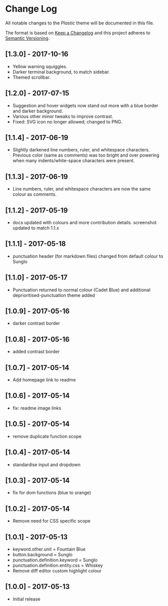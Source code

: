# Change Log
All notable changes to the _Plastic_ theme will be documented in this file.

The format is based on [Keep a Changelog](http://keepachangelog.com/) and this project adheres to [Semantic Versioning](http://semver.org/).

## [1.3.0] - 2017-10-16
- Yellow warning squiggles.
- Darker terminal background, to match sidebar.
- Themed scrollbar.

## [1.2.0] - 2017-07-15
- Suggestion and hover widgets now stand out more with a blue border and darker background.
- Various other minor tweaks to improve contrast.
- Fixed: SVG icon no longer allowed; changed to PNG.

## [1.1.4] - 2017-06-19
- Slightly darkened line numbers, ruler, and whitespace characters. Previous color (same as comments) was too bright and over powering when many indents/white-space characters were present.

## [1.1.3] - 2017-06-19
- Line numbers, ruler, and whitespace characters are now the same colour as comments.

## [1.1.2] - 2017-05-19
- docs updated with colours and more contribution details. screenshot updated to match 1.1.x

## [1.1.1] - 2017-05-18
- punctuation header (for markdown files) changed from default colour to Sunglo

## [1.1.0] - 2017-05-17
- Punctuation returned to normal colour (Cadet Blue) and additional deprioritised-punctuation theme added

## [1.0.9] - 2017-05-16
- darker contrast border

## [1.0.8] - 2017-05-16
- added contrast border

## [1.0.7] - 2017-05-14
- Add homepage link to readme

## [1.0.6] - 2017-05-14
- fix: readme image links

## [1.0.5] - 2017-05-14
- remove duplicate function scope

## [1.0.4] - 2017-05-14
- standardise input and dropdown

## [1.0.3] - 2017-05-14
- fix for dom functions (blue to orange)

## [1.0.2] - 2017-05-14
- Remove need for CSS specific scope

## [1.0.1] - 2017-05-13
- keyword.other.unit = Fountain Blue
- button.background = Sunglo
- punctuation.definition.keyword = Sunglo
- punctuation.definition.entity.css = Whiskey
- Remove diff editor custom highlight colour

## [1.0.0] - 2017-05-13
- Initial release
